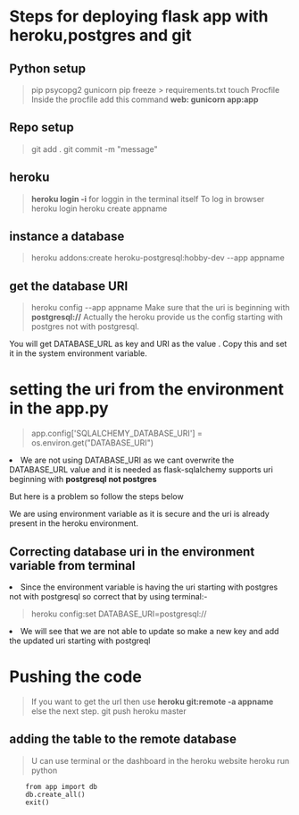 # Steps for deploying flask app with heroku,postgres and git

## Python setup
> pip psycopg2  gunicorn
> pip freeze > requirements.txt
> touch Procfile
> Inside the procfile add this command <b>web: gunicorn app:app</b>

## Repo setup
> git add .
> git commit -m "message"

## heroku 
> <b>heroku login -i</b> for loggin in the terminal itself
> To log in browser heroku login
> heroku create appname

## instance a database
> heroku addons:create heroku-postgresql:hobby-dev --app appname

## get the database URI
> heroku config --app appname
> Make sure that the uri is beginning with <b>postgresql://</b>
> Actually the heroku provide us the config starting with postgres not with postgresql.

<p>You will get DATABASE_URL as key and URI as the value . Copy this and set it in the system environment variable.</p>

# setting the uri from the environment in the app.py
> app.config['SQLALCHEMY_DATABASE_URI'] = os.environ.get("DATABASE_URI")
<li>We are not using DATABASE_URI as we cant overwrite the DATABASE_URL value and it is needed as flask-sqlalchemy supports uri beginning with <b>postgresql not postgres</b> </li>
<p>But here is a problem so follow the steps below</p>
<p>We are using environment variable as it is secure and the uri is already present in the heroku environment.</p>

## Correcting database uri in the environment variable from terminal
<li>Since the environment variable is having the uri starting with postgres not with postgresql so correct that by using terminal:- </li>

> heroku config:set DATABASE_URI=postgresql://

<li>We will see that we are not able to update so make a new key and add the updated uri starting with postgreql </li>

# Pushing the code
> If you want to get the url then use <b>heroku git:remote -a appname</b> else the next step.
> git push heroku master

## adding the table to the remote database
> U can use terminal or the dashboard in the heroku website
> heroku run python
```
    from app import db
    db.create_all()
    exit()
```

